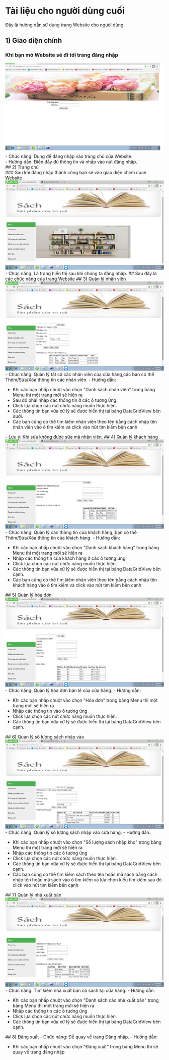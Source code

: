 

# Tài liệu cho người dùng cuối

Đây là hướng dẫn sử dụng trang Website cho người dùng

## 1) Giao diện chính
### Khi bạn mở Website sẽ đi tới trang đăng nhập
<img src="IMG/anh_dn.png">
- Chức năng: Dùng để đăng nhập vào trang chủ của Website. <br>
- Hướng dẫn: Điền đầy đủ thông tin và nhấp vào nút đăng nhập.<br>
## 2) Trang chủ<br>
### Sau khi đăng nhập thành công bạn sẽ vào giao diện chính cuae Website
<img src="IMG/trangchu.png">
- Chức năng: Là trang hiển thị sau khi chúng ta đăng nhập. 
## Sau đây là các chức năng của trang Website
## 3) Quản lý nhân viên
<img src="IMG/nhanvien.png">
- Chức năng: Quản lý tất cả các nhân viên của cửa hàng,các bạn có thể Thêm/Sửa/Xóa thông tin các nhân viên.
- Hướng dẫn:
  <ul>
    <li>Khi các bạn nhấp chuột vào chọn "Danh sách nhân viên" trong bảng Menu thì một trang mới sẽ hiện ra</li>
    <li>Sau đó phải nhập các thông tin ở các ô tương ứng.</li>
    <li>Click lựa chọn các nút chức năng muốn thực hiện.</li>
    <li>Các thông tin bạn vừa xử lý sẽ được hiển thị tại bảng DataGridView bên dưới.</li>
    <li>Các bạn cũng có thể tìm kiếm nhân viên theo tên bằng cách nhập tên nhân viên vào ô tìm kiếm và click vào nút tìm kiếm bên cạnh</li>
  </ul>
- Lưu ý: Khi sửa không được sửa mã nhân viên.
## 4) Quản lý khách hàng
<img src="IMG/khachhang.png">
- Chức năng: Quản lý các thông tin của khách hàng, bạn có thể Thêm/Sửa/Xóa thông tin của khách hàng.
- Hướng dẫn:
  <ul>
    <li>Khi các bạn nhấp chuột vào chọn "Danh sách khách hàng" trong bảng Menu thì một trang mới sẽ hiện ra</li>
    <li>Nhập các thông tin của khách hàng ở các ô tương ứng</li>
    <li>Click lựa chọn các nút chức năng muốn thực hiện.</li>
    <li>Các thông tin bạn vừa xử lý sẽ được hiển thị tại bảng DataGridView bên cạnh.</li>
     <li>Các bạn cũng có thể tìm kiếm nhân viên theo tên bằng cách nhập tên khách hàng vào ô tìm kiếm và click vào nút tìm kiếm bên cạnh</li>
  </ul>
## 5) Quản lý hóa đơn
<img src="IMG/hoadon.png">
- Chức năng: Quản lý hóa đơn bán lẻ của cửa hàng.
- Hướng dẫn:
  <ul>
    <li>Khi các bạn nhấp chuột vào chọn "Hóa đơn" trong bảng Menu thì một trang mới sẽ hiện ra</li>
    <li>Nhập các thông tin vào ô tương ứng</li>
    <li>Click lựa chọn các nút chức năng muốn thực hiện.</li>
    <li>Các thông tin bạn vừa xử lý sẽ được hiển thị tại bảng DataGridView bên cạnh.</li>
  </ul>
## 6) Quản lý số lượng sách nhập vào
<img src="IMG/sach.png">
- Chức năng: Quản lý số lượng sách nhập vào cửa hàng.
- Hướng dẫn:
  <ul>
    <li>Khi các bạn nhấp chuột vào chọn "Số lượng sách nhập kho" trong bảng Menu thì một trang mới sẽ hiện ra</li>
    <li>Nhập các thông tin các ô tương ứng</li>
    <li>Click lựa chọn các nút chức năng muốn thực hiện.</li>
    <li>Các thông tin bạn vừa xử lý sẽ được hiển thị tại bảng DataGridView bên cạnh.</li>
    <li>Các bạn cũng có thể tìm kiếm sách theo tên hoặc mã sách bằng cách nhập tên hoặc mã sách vào ô tìm kiếm và lựa chọn kiểu tìm kiếm sau đó click vào nút tìm kiếm bên cạnh</li>
  </ul>
## 7) Quản lý nhà xuất bản
<img src="IMG/nxb.png">
- Chức năng: Tìm kiếm nhà xuất bản có sách tại cửa hàng.
- Hướng dẫn:
  <ul>
    <li>Khi các bạn nhấp chuột vào chọn "Danh sách các nhà xuất bản" trong bảng Menu thì một trang mới sẽ hiện ra</li>
    <li>Nhập các thông tin các ô tương ứng</li>
    <li>Click lựa chọn các nút chức năng muốn thực hiện.</li>
    <li>Các thông tin bạn vừa xử lý sẽ được hiển thị tại bảng DataGridView bên cạnh.</li>
  </ul>
## 8) Đăng xuất
- Chức năng: Để quay về trang Đăng nhập.
- Hướng dẫn: 
  <ul>
    <li>Khi các bạn nhấp chuột vào chọn "Đăng xuất" trong bảng Menu thì sẽ quay về trang đăng nhập</li>
  </ul>
